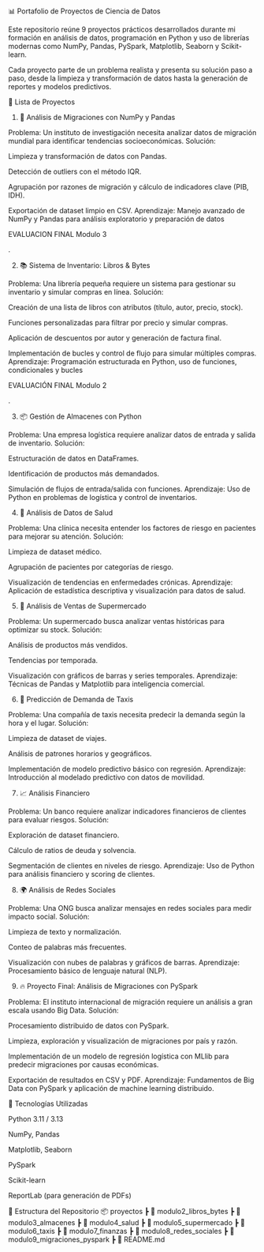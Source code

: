 📊 Portafolio de Proyectos de Ciencia de Datos

Este repositorio reúne 9 proyectos prácticos desarrollados durante mi formación en análisis de datos, programación en Python y uso de librerías modernas como NumPy, Pandas, PySpark, Matplotlib, Seaborn y Scikit-learn.

Cada proyecto parte de un problema realista y presenta su solución paso a paso, desde la limpieza y transformación de datos hasta la generación de reportes y modelos predictivos.

📌 Lista de Proyectos
1. 🧮 Análisis de Migraciones con NumPy y Pandas

Problema: Un instituto de investigación necesita analizar datos de migración mundial para identificar tendencias socioeconómicas.
Solución:

Limpieza y transformación de datos con Pandas.

Detección de outliers con el método IQR.

Agrupación por razones de migración y cálculo de indicadores clave (PIB, IDH).

Exportación de dataset limpio en CSV.
Aprendizaje: Manejo avanzado de NumPy y Pandas para análisis exploratorio y preparación de datos

EVALUACION FINAL Modulo 3

.

2. 📚 Sistema de Inventario: Libros & Bytes

Problema: Una librería pequeña requiere un sistema para gestionar su inventario y simular compras en línea.
Solución:

Creación de una lista de libros con atributos (título, autor, precio, stock).

Funciones personalizadas para filtrar por precio y simular compras.

Aplicación de descuentos por autor y generación de factura final.

Implementación de bucles y control de flujo para simular múltiples compras.
Aprendizaje: Programación estructurada en Python, uso de funciones, condicionales y bucles

EVALUACIÓN FINAL Modulo 2

.

3. 📦 Gestión de Almacenes con Python

Problema: Una empresa logística requiere analizar datos de entrada y salida de inventario.
Solución:

Estructuración de datos en DataFrames.

Identificación de productos más demandados.

Simulación de flujos de entrada/salida con funciones.
Aprendizaje: Uso de Python en problemas de logística y control de inventarios.

4. 🏥 Análisis de Datos de Salud

Problema: Una clínica necesita entender los factores de riesgo en pacientes para mejorar su atención.
Solución:

Limpieza de dataset médico.

Agrupación de pacientes por categorías de riesgo.

Visualización de tendencias en enfermedades crónicas.
Aprendizaje: Aplicación de estadística descriptiva y visualización para datos de salud.

5. 🏪 Análisis de Ventas de Supermercado

Problema: Un supermercado busca analizar ventas históricas para optimizar su stock.
Solución:

Análisis de productos más vendidos.

Tendencias por temporada.

Visualización con gráficos de barras y series temporales.
Aprendizaje: Técnicas de Pandas y Matplotlib para inteligencia comercial.

6. 🚕 Predicción de Demanda de Taxis

Problema: Una compañía de taxis necesita predecir la demanda según la hora y el lugar.
Solución:

Limpieza de dataset de viajes.

Análisis de patrones horarios y geográficos.

Implementación de modelo predictivo básico con regresión.
Aprendizaje: Introducción al modelado predictivo con datos de movilidad.

7. 📈 Análisis Financiero

Problema: Un banco requiere analizar indicadores financieros de clientes para evaluar riesgos.
Solución:

Exploración de dataset financiero.

Cálculo de ratios de deuda y solvencia.

Segmentación de clientes en niveles de riesgo.
Aprendizaje: Uso de Python para análisis financiero y scoring de clientes.

8. 🌍 Análisis de Redes Sociales

Problema: Una ONG busca analizar mensajes en redes sociales para medir impacto social.
Solución:

Limpieza de texto y normalización.

Conteo de palabras más frecuentes.

Visualización con nubes de palabras y gráficos de barras.
Aprendizaje: Procesamiento básico de lenguaje natural (NLP).

9. 🔥 Proyecto Final: Análisis de Migraciones con PySpark

Problema: El instituto internacional de migración requiere un análisis a gran escala usando Big Data.
Solución:

Procesamiento distribuido de datos con PySpark.

Limpieza, exploración y visualización de migraciones por país y razón.

Implementación de un modelo de regresión logística con MLlib para predecir migraciones por causas económicas.

Exportación de resultados en CSV y PDF.
Aprendizaje: Fundamentos de Big Data con PySpark y aplicación de machine learning distribuido.

🚀 Tecnologías Utilizadas

Python 3.11 / 3.13

NumPy, Pandas

Matplotlib, Seaborn

PySpark

Scikit-learn

ReportLab (para generación de PDFs)

📂 Estructura del Repositorio
📦 proyectos
 ┣ 📁 modulo2_libros_bytes
 ┣ 📁 modulo3_almacenes
 ┣ 📁 modulo4_salud
 ┣ 📁 modulo5_supermercado
 ┣ 📁 modulo6_taxis
 ┣ 📁 modulo7_finanzas
 ┣ 📁 modulo8_redes_sociales
 ┣ 📁 modulo9_migraciones_pyspark
 ┣ 📄 README.md
